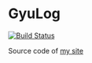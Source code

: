 # GyuLog 

[![Build Status](https://travis-ci.org/gyukebox/gyulog.svg?branch=master)](https://travis-ci.org/gyukebox/gyulog)

Source code of [my site](http://www.gyuveloper.com)
